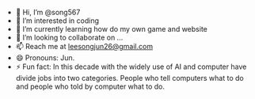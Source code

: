 - 👋 Hi, I’m @song567
- 👀 I’m interested in coding
- 🌱 I’m currently learning how do my own game and website
- 💞️ I’m looking to collaborate on ...
- 📫 Reach me at leesongjun26@gmail.com
- 😄 Pronouns: Jun.
- ⚡ Fun fact: In this decade with the widely use of AI and computer have divide jobs into two categories. People who tell computers what to do and people who told by computer what to do.

<!---
song567/song567 is a ✨ special ✨ repository because its `README.md` (this file) appears on your GitHub profile.
You can click the Preview link to take a look at your changes.
--->
